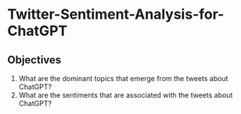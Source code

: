 # Twitter-Sentiment-Analysis-for-ChatGPT

## Objectives
1. What are the dominant topics that emerge from the tweets about ChatGPT?
2. What are the sentiments that are associated with the tweets about ChatGPT?

